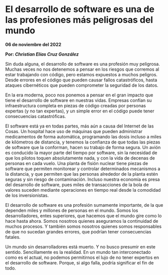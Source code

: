 # El desarrollo de software es una de las profesiones más peligrosas del mundo

__06 de noviembre del 2022__

__Por: *Christian Elías Cruz González*__

Sin duda alguna, el desarrollo de software es una profesión muy peligrosa. Muchas veces no nos detenemos a pensar en los riesgos que corremos al estar trabajando con código, pero estamos expuestos a muchos peligros. Desde errores en el código que pueden causar fallos catastróficos, hasta ataques cibernéticos que pueden comprometer la seguridad de los datos.

En la era moderna, poco nos ponemos a pensar en el gran impacto que tiene el desarrollo de software en nuestras vidas. Empresas confían su infraestructura completa en piezas de código creadas por personas expertas (y no tan expertas), y un simple error en el código puede tener consecuencias catastróficas.

El software está ya en todas partes, más aún a causa del Internet de las Cosas. Un hospital hace uso de máquinas que pueden administrar medicamentos de forma automática, programando las dosis incluso a miles de kilómetros de distancia, y tenemos la confianza de que todas las piezas de software que la conforman, hacen su trabajo de forma segura. Un avión es conducido la mayor parte del tiempo por software, sin la necesidad de que los pilotos toquen absolutamente nada, y con la vida de decenas de personas en cada vuelo. Una planta de fisión nuclear tiene piezas de software que permiten monitorear y controlar determinados mecanismos a la distancia, y que permiten que las personas alrededor de la planta estén seguras y sin riesgo de contaminación. Incluso nuestra economía es presa del desarrollo de software, pues miles de transacciones de la bola de valores suceden mediante operaciones en tiempo real desde la comodidad de los inversionistas.

El desarrollo de software es una profesión sumamente importante, de la que dependen miles y millones de personas en el mundo. Somos los desarrolladores, entes superiores, que hacemos que el mundo gire como lo hace hasta ahora. Somos nosotros quienes aseguramos la continuidad de muchos procesos. Y también somos nosotros quienes somos responsables de que no sucedan grandes errores, que podrían tener consecuencias fatales.

Un mundo sin desarrolladores está muerto. Y no busco presumir en este sentido. Sencillamente es la realidad. En un mundo tan interconectado como es el actual, no podemos permitirnos el lujo de no tener expertos en el desarrollo de software. Porque, si algo falla, podría significar el fin de todo.
